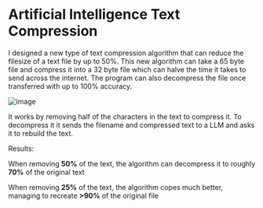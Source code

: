 # Artificial Intelligence Text Compression

I designed a new type of text compression algorithm that can reduce the filesize of a text file by up to 50%.
This new algorithm can take a 65 byte file and compress it into a 32 byte file which can halve the time it takes to send across the internet. The program can also decompress the file once transferred with up to 100% accuracy.

![image](https://github.com/user-attachments/assets/31a00227-e90d-4b8d-81e7-0a2678f0b1f5)

It works by removing half of the characters in the text to compress it. To decompress it it sends the filename and compressed text to a LLM and asks it to rebuild the text.

Results:

When removing **50%** of the text, the algorithm can decompress it to roughly **70%** of the original text

When removing **25%** of the text, the algorithm copes much better, managing to recreate **>90%** of the original file
